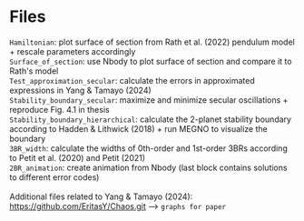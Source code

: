 # Files
``Hamiltonian``: plot surface of section from Rath et al. (2022) pendulum model + rescale parameters accordingly <br />
``Surface_of_section``: use Nbody to plot surface of section and compare it to Rath's model <br />
``Test_approximation_secular``: calculate the errors in approximated expressions in Yang & Tamayo (2024) <br />
``Stability_boundary_secular``: maximize and minimize secular oscillations + reproduce Fig. 4.1 in thesis <br />
``Stability_boundary_hierarchical``: calculate the 2-planet stability boundary according to Hadden & Lithwick (2018) + run MEGNO to visualize the boundary <br />
``3BR_width``: calculate the widths of 0th-order and 1st-order 3BRs according to Petit et al. (2020) and Petit (2021) <br />
``2BR_animation``: create animation from Nbody (last block contains solutions to different error codes) <br />
<br />
Additional files related to Yang & Tamayo (2024): https://github.com/EritasY/Chaos.git  --> ``graphs for paper``
